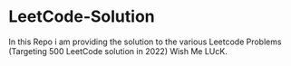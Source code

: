 # LeetCode-Solution
In this Repo i am providing the solution to the various Leetcode Problems 
(Targeting 500 LeetCode solution in 2022) Wish Me LUcK.
